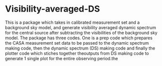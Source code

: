 # Visibility-averaged-DS
This is a package which takes in calibrated measurement set and a background sky model, and generate visibility averaged dynamic spectrum for the central source after subtracting the visibilities of the background sky model. 
The package has three codes. One is a prep code which prepares the CASA measurement set data to be passed to the dynamic spectrum making code, then the dynamic spectrum (DS) making code and finally the plotter code which stiches together theoutputs from DS making code to generate 1 single plot for the entire observing period.the 
